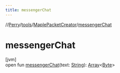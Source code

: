 ```yaml
---
title: messengerChat
---
```

//[Perry](../../../index.html)/[tools](../index.html)/[MaplePacketCreator](index.html)/[messengerChat](messenger-chat.html)



# messengerChat



[jvm]\
open fun [messengerChat](messenger-chat.html)(text: [String](https://docs.oracle.com/javase/8/docs/api/java/lang/String.html)): [Array](https://kotlinlang.org/api/latest/jvm/stdlib/kotlin/-array/index.html)&lt;[Byte](https://kotlinlang.org/api/latest/jvm/stdlib/kotlin/-byte/index.html)&gt;




